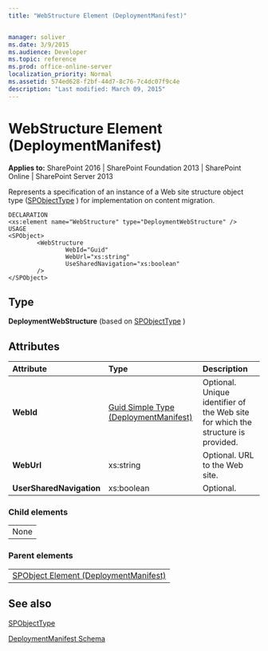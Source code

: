 ```yaml
---
title: "WebStructure Element (DeploymentManifest)"


manager: soliver
ms.date: 3/9/2015
ms.audience: Developer
ms.topic: reference
ms.prod: office-online-server
localization_priority: Normal
ms.assetid: 574ed628-f2bf-44d7-8c76-7c4dc07f9c4e
description: "Last modified: March 09, 2015"
---
```


# WebStructure Element (DeploymentManifest)

 
  
 **Applies to:** SharePoint 2016 | SharePoint Foundation 2013 | SharePoint Online | SharePoint Server 2013 
  
Represents a specification of an instance of a Web site structure object type ([SPObjectType](https://msdn.microsoft.com/library/Microsoft.SharePoint.SPObjectType.aspx) ) for implementation on content migration. 
  
```
DECLARATION
<xs:element name="WebStructure" type="DeploymentWebStructure" />
USAGE
<SPObject>
        <WebStructure
                WebId="Guid"
                WebUrl="xs:string"
                UseSharedNavigation="xs:boolean"
        />
</SPObject>

```

## Type

 **DeploymentWebStructure** (based on [SPObjectType](https://msdn.microsoft.com/library/Microsoft.SharePoint.SPObjectType.aspx) ) 
  
## Attributes

|**Attribute**|**Type**|**Description**|
|:-----|:-----|:-----|
|**WebId** <br/> |[Guid Simple Type (DeploymentManifest)](guid-simple-type-deploymentmanifest.md) <br/> |Optional. Unique identifier of the Web site for which the structure is provided.  <br/> |
|**WebUrl** <br/> |xs:string  <br/> |Optional. URL to the Web site.  <br/> |
|**UserSharedNavigation** <br/> |xs:boolean  <br/> |Optional.  <br/> |
   
### Child elements

||
|:-----|
|None |
   
### Parent elements

||
|:-----|
|[SPObject Element (DeploymentManifest)](spobject-element-deploymentmanifest.md)|
   
## See also



[SPObjectType](https://msdn.microsoft.com/library/Microsoft.SharePoint.SPObjectType.aspx)


[DeploymentManifest Schema](deploymentmanifest-schema.md)


